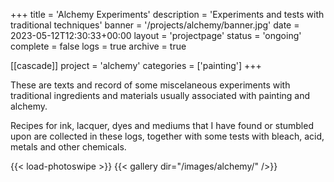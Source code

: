 +++
title = 'Alchemy Experiments'
description = 'Experiments and tests with traditional techniques'
banner = '/projects/alchemy/banner.jpg'
date = 2023-05-12T12:30:33+00:00
layout = 'projectpage'
status = 'ongoing'
complete = false
logs = true
archive = true

[[cascade]]
project = 'alchemy'
categories = ['painting']
+++

These are texts and record of some miscelaneous experiments with traditional ingredients and materials usually associated with painting and alchemy. 

Recipes for ink, lacquer, dyes and mediums that I have found or stumbled upon are collected in these logs, together with some tests with bleach, acid, metals and other chemicals.


{{< load-photoswipe >}}
{{< gallery dir="/images/alchemy/" />}}